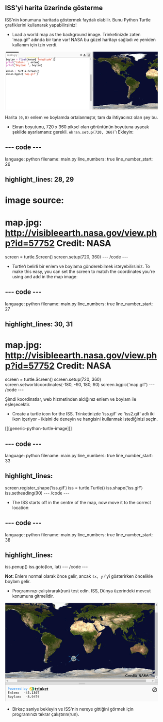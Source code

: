 ## ISS'yi harita üzerinde gösterme

ISS'nin konumunu haritada göstermek faydalı olabilir. Bunu Python Turtle grafiklerini kullanarak yapabilirsiniz!

+ Load a world map as the background image. Trinketinizde zaten 'map.gif' adında bir tane var! NASA bu güzel haritayı sağladı ve yeniden kullanım için izin verdi. 

![ekran görüntüsü](images/iss-map.png)

Harita `(0,0)` enlem ve boylamda ortalanmıştır, tam da ihtiyacınız olan şey bu.

+ Ekran boyutunu, 720 x 360 piksel olan görüntünün boyutuna uyacak şekilde ayarlamanız gerekli. `ekran.setup(720, 360)`'ı Ekleyin:

## \--- code \---

language: python filename: main.py line_numbers: true line_number_start: 26

## highlight_lines: 28, 29

# image source:

# map.jpg: http://visibleearth.nasa.gov/view.php?id=57752 Credit: NASA

screen = turtle.Screen() screen.setup(720, 360) \--- /code \---

+ Turtle'ı belirli bir enlem ve boylama gönderebilmek isteyebilirsiniz. To make this easy, you can set the screen to match the coordinates you're using and add in the map image:

## \--- code \---

language: python filename: main.py line_numbers: true line_number_start: 27

## highlight_lines: 30, 31

# map.jpg: http://visibleearth.nasa.gov/view.php?id=57752 Credit: NASA

screen = turtle.Screen() screen.setup(720, 360) screen.setworldcoordinates(-180, -90, 180, 90) screen.bgpic('map.gif') \--- /code \---

Şimdi koordinatlar, web hizmetinden aldığınız enlem ve boylam ile eşleşecektir.

+ Create a turtle icon for the ISS. Trinketinizde 'iss.gif' ve 'iss2.gif' adlı iki ikon içeriyor - ikisini de deneyin ve hangisini kullanmak istediğinizi seçin. 

[[[generic-python-turtle-image]]]

## \--- code \---

language: python filename: main.py line_numbers: true line_number_start: 33

## highlight_lines:

screen.register_shape('iss.gif') iss = turtle.Turtle() iss.shape('iss.gif') iss.setheading(90) \--- /code \---

+ The ISS starts off in the centre of the map, now move it to the correct location:

## \--- code \---

language: python filename: main.py line_numbers: true line_number_start: 38

## highlight_lines:

iss.penup() iss.goto(lon, lat) \--- /code \---

**Not**: Enlem normal olarak önce gelir, ancak `(x, y)`'yi gösterirken öncelikle boylam gelir.

+ Programınızı çalıştırarak(run) test edin. ISS, Dünya üzerindeki mevcut konumuna gitmelidir. 

![ekran görüntüsü](images/iss-plotted.png)

+ Birkaç saniye bekleyin ve ISS'nin nereye gittiğini görmek için programınızı tekrar çalıştırın(run).